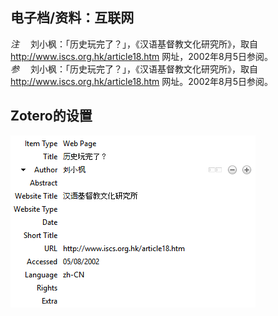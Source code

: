 ## 电子档/资料：互联网
*注* 　刘小枫：「历史玩完了？」，《汉语基督教文化研究所》，取自 http://www.iscs.org.hk/article18.htm 网址，2002年8月5日参阅。   
*参* 　刘小枫：「历史玩完了？」，《汉语基督教文化研究所》，取自 http://www.iscs.org.hk/article18.htm 网址。2002年8月5日参阅。

## Zotero的设置
![电子档/资料：互联网](images/WebPageChinese.PNG)
